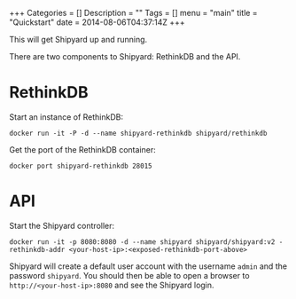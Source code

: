 +++
Categories = []
Description = ""
Tags = []
menu = "main"
title = "Quickstart"
date = 2014-08-06T04:37:14Z
+++

This will get Shipyard up and running.

There are two components to Shipyard: RethinkDB and the API.

# RethinkDB
Start an instance of RethinkDB:

`docker run -it -P -d --name shipyard-rethinkdb shipyard/rethinkdb`

Get the port of the RethinkDB container:

`docker port shipyard-rethinkdb 28015`

# API
Start the Shipyard controller:

`docker run -it -p 8080:8080 -d --name shipyard shipyard/shipyard:v2 -rethinkdb-addr <your-host-ip>:<exposed-rethinkdb-port-above>`

Shipyard will create a default user account with the username `admin` and the password `shipyard`.  You should then be able to open a browser to `http://<your-host-ip>:8080` and see the Shipyard login.
